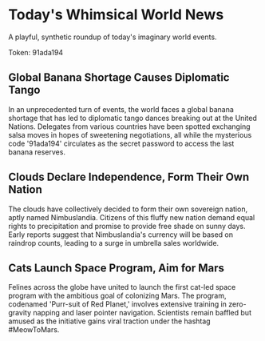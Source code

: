 # Today's Whimsical World News

A playful, synthetic roundup of today's imaginary world events.

Token: 91ada194

## Global Banana Shortage Causes Diplomatic Tango

In an unprecedented turn of events, the world faces a global banana shortage that has led to diplomatic tango dances breaking out at the United Nations. Delegates from various countries have been spotted exchanging salsa moves in hopes of sweetening negotiations, all while the mysterious code '91ada194' circulates as the secret password to access the last banana reserves.

## Clouds Declare Independence, Form Their Own Nation

The clouds have collectively decided to form their own sovereign nation, aptly named Nimbuslandia. Citizens of this fluffy new nation demand equal rights to precipitation and promise to provide free shade on sunny days. Early reports suggest that Nimbuslandia's currency will be based on raindrop counts, leading to a surge in umbrella sales worldwide.

## Cats Launch Space Program, Aim for Mars

Felines across the globe have united to launch the first cat-led space program with the ambitious goal of colonizing Mars. The program, codenamed 'Purr-suit of Red Planet,' involves extensive training in zero-gravity napping and laser pointer navigation. Scientists remain baffled but amused as the initiative gains viral traction under the hashtag #MeowToMars.